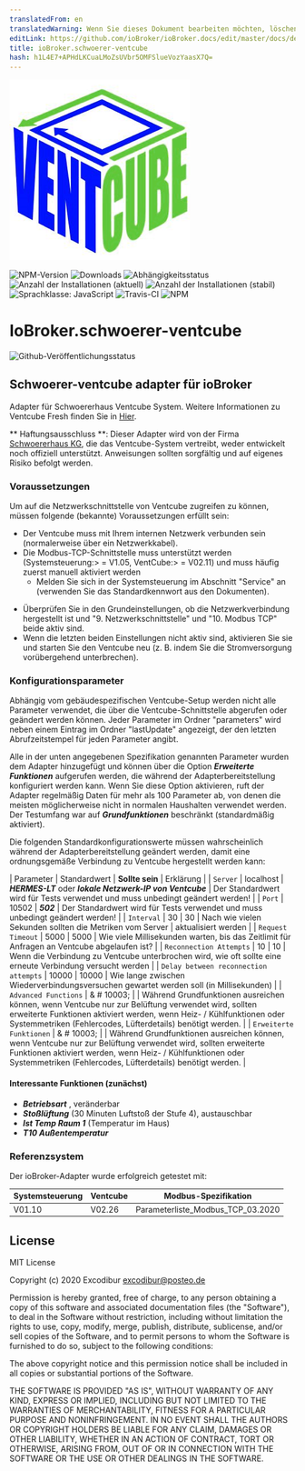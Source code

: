 ```yaml
---
translatedFrom: en
translatedWarning: Wenn Sie dieses Dokument bearbeiten möchten, löschen Sie bitte das Feld "translationsFrom". Andernfalls wird dieses Dokument automatisch erneut übersetzt
editLink: https://github.com/ioBroker/ioBroker.docs/edit/master/docs/de/adapterref/iobroker.schwoerer-ventcube/README.md
title: ioBroker.schwoerer-ventcube
hash: h1L4E7+APHdLKCuaLMoZsUVbr5OMFSlueVozYaasX7Q=
---
```

![Logo](../../../en/adapterref/iobroker.schwoerer-ventcube/admin/schwoerer-ventcube.png)

![NPM-Version](http://img.shields.io/npm/v/iobroker.schwoerer-ventcube.svg)
![Downloads](https://img.shields.io/npm/dm/iobroker.schwoerer-ventcube.svg)
![Abhängigkeitsstatus](https://img.shields.io/david/Excodibur/iobroker.schwoerer-ventcube.svg)
![Anzahl der Installationen (aktuell)](http://iobroker.live/badges/schwoerer-ventcube-installed.svg)
![Anzahl der Installationen (stabil)](http://iobroker.live/badges/schwoerer-ventcube-stable.svg)
![Sprachklasse: JavaScript](https://img.shields.io/lgtm/grade/javascript/g/Excodibur/ioBroker.schwoerer-ventcube.svg?logo=lgtm&logoWidth=18)
![Travis-CI](http://img.shields.io/travis/excodibur/ioBroker.schwoerer-ventcube/master.svg)
![NPM](https://nodei.co/npm/iobroker.schwoerer-ventcube.png?downloads=true)

# IoBroker.schwoerer-ventcube
![Github-Veröffentlichungsstatus](https://github.com/Excodibur/iobroker.schwoerer-ventcube/workflows/Build%2C%20Test%20and%20Release/badge.svg)

## Schwoerer-ventcube adapter für ioBroker
Adapter für Schwoererhaus Ventcube System. Weitere Informationen zu Ventcube Fresh finden Sie in [Hier](https://www.bauinfocenter.de/lueftung/lueftungsanlagen/).

** Haftungsausschluss **: Dieser Adapter wird von der Firma [Schwoererhaus KG](https://www.schwoererhaus.de/), die das Ventcube-System vertreibt, weder entwickelt noch offiziell unterstützt. Anweisungen sollten sorgfältig und auf eigenes Risiko befolgt werden.

### Voraussetzungen
Um auf die Netzwerkschnittstelle von Ventcube zugreifen zu können, müssen folgende (bekannte) Voraussetzungen erfüllt sein:

- Der Ventcube muss mit Ihrem internen Netzwerk verbunden sein (normalerweise über ein Netzwerkkabel).
- Die Modbus-TCP-Schnittstelle muss unterstützt werden (Systemsteuerung:> = V1.05, VentCube:> = V02.11) und muss häufig zuerst manuell aktiviert werden
    * Melden Sie sich in der Systemsteuerung im Abschnitt "Service" an (verwenden Sie das Standardkennwort aus den Dokumenten).
* Überprüfen Sie in den Grundeinstellungen, ob die Netzwerkverbindung hergestellt ist und "9. Netzwerkschnittstelle" und "10. Modbus TCP" beide aktiv sind.
* Wenn die letzten beiden Einstellungen nicht aktiv sind, aktivieren Sie sie und starten Sie den Ventcube neu (z. B. indem Sie die Stromversorgung vorübergehend unterbrechen).

### Konfigurationsparameter
Abhängig vom gebäudespezifischen Ventcube-Setup werden nicht alle Parameter verwendet, die über die Ventcube-Schnittstelle abgerufen oder geändert werden können. Jeder Parameter im Ordner "parameters" wird neben einem Eintrag im Ordner "lastUpdate" angezeigt, der den letzten Abrufzeitstempel für jeden Parameter angibt.

Alle in der unten angegebenen Spezifikation genannten Parameter wurden dem Adapter hinzugefügt und können über die Option ***Erweiterte Funktionen*** aufgerufen werden, die während der Adapterbereitstellung konfiguriert werden kann. Wenn Sie diese Option aktivieren, ruft der Adapter regelmäßig Daten für mehr als 100 Parameter ab, von denen die meisten möglicherweise nicht in normalen Haushalten verwendet werden. Der Testumfang war auf ***Grundfunktionen*** beschränkt (standardmäßig aktiviert).

Die folgenden Standardkonfigurationswerte müssen wahrscheinlich während der Adapterbereitstellung geändert werden, damit eine ordnungsgemäße Verbindung zu Ventcube hergestellt werden kann:

| Parameter | Standardwert | **Sollte sein** | Erklärung |
| `Server` | localhost | ***HERMES-LT*** oder ***lokale Netzwerk-IP von Ventcube*** | Der Standardwert wird für Tests verwendet und muss unbedingt geändert werden! |
| `Port` | 10502 | ***502*** | Der Standardwert wird für Tests verwendet und muss unbedingt geändert werden! |
| `Interval` | 30 | 30 | Nach wie vielen Sekunden sollten die Metriken vom Server | aktualisiert werden |
| `Request Timeout` | 5000 | 5000 | Wie viele Millisekunden warten, bis das Zeitlimit für Anfragen an Ventcube abgelaufen ist? |
| `Reconnection Attempts` | 10 | 10 | Wenn die Verbindung zu Ventcube unterbrochen wird, wie oft sollte eine erneute Verbindung versucht werden |
| `Delay between reconnection attempts` | 10000 | 10000 | Wie lange zwischen Wiederverbindungsversuchen gewartet werden soll (in Millisekunden) |
| `Advanced Functions` | & # 10003; | | Während Grundfunktionen ausreichen können, wenn Ventcube nur zur Belüftung verwendet wird, sollten erweiterte Funktionen aktiviert werden, wenn Heiz- / Kühlfunktionen oder Systemmetriken (Fehlercodes, Lüfterdetails) benötigt werden. |
| `Erweiterte Funktionen` | & # 10003; | | Während Grundfunktionen ausreichen können, wenn Ventcube nur zur Belüftung verwendet wird, sollten erweiterte Funktionen aktiviert werden, wenn Heiz- / Kühlfunktionen oder Systemmetriken (Fehlercodes, Lüfterdetails) benötigt werden. |

#### Interessante Funktionen (zunächst)
- ***Betriebsart*** , veränderbar
- ***Stoßlüftung*** (30 Minuten Luftstoß der Stufe 4), austauschbar
- ***Ist Temp Raum 1*** (Temperatur im Haus)
- ***T10 Außentemperatur***

### Referenzsystem
Der ioBroker-Adapter wurde erfolgreich getestet mit:

| Systemsteuerung | Ventcube | Modbus-Spezifikation |
|---------------|----------|-----------------------------------|
| V01.10 | V02.26 | Parameterliste_Modbus_TCP_03.2020 |

## License
MIT License

Copyright (c) 2020 Excodibur <excodibur@posteo.de>

Permission is hereby granted, free of charge, to any person obtaining a copy
of this software and associated documentation files (the "Software"), to deal
in the Software without restriction, including without limitation the rights
to use, copy, modify, merge, publish, distribute, sublicense, and/or sell
copies of the Software, and to permit persons to whom the Software is
furnished to do so, subject to the following conditions:

The above copyright notice and this permission notice shall be included in all
copies or substantial portions of the Software.

THE SOFTWARE IS PROVIDED "AS IS", WITHOUT WARRANTY OF ANY KIND, EXPRESS OR
IMPLIED, INCLUDING BUT NOT LIMITED TO THE WARRANTIES OF MERCHANTABILITY,
FITNESS FOR A PARTICULAR PURPOSE AND NONINFRINGEMENT. IN NO EVENT SHALL THE
AUTHORS OR COPYRIGHT HOLDERS BE LIABLE FOR ANY CLAIM, DAMAGES OR OTHER
LIABILITY, WHETHER IN AN ACTION OF CONTRACT, TORT OR OTHERWISE, ARISING FROM,
OUT OF OR IN CONNECTION WITH THE SOFTWARE OR THE USE OR OTHER DEALINGS IN THE
SOFTWARE.